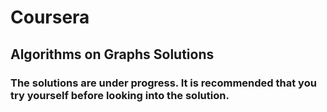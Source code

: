 # Coursera
## Algorithms on Graphs Solutions
### The solutions are under progress. It is recommended that you try yourself before looking into the solution. 
